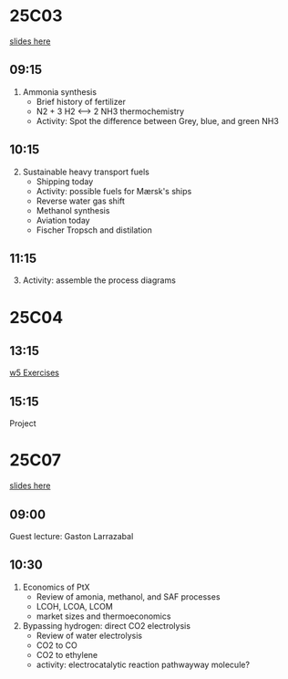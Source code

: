 
25C03
=====

[slides here](https://www.dropbox.com/scl/fi/js5b6zly04yg2ebuwmwg3/25C03_PtX_v0p1.pptx?rlkey=sg7vwehxn70xm7ijoc56msk53&dl=0)

09:15
-----
1. Ammonia synthesis
   - Brief history of fertilizer
   - N2 + 3 H2 <--> 2 NH3  thermochemistry
   - Activity: Spot the difference between Grey, blue, and green NH3

10:15
-----
2. Sustainable heavy transport fuels
   - Shipping today
   - Activity: possible fuels for Mærsk's ships
   - Reverse water gas shift
   - Methanol synthesis
   - Aviation today
   - Fischer Tropsch and distilation

11:15
-----
3. Activity: assemble the process diagrams

25C04
=====

13:15
-----
[w5 Exercises](https://github.com/Green-Energy-Course/Green-Energy-Exercises/blob/main/w5_Power_to_X.ipynb)

15:15
-----
Project

25C07
=====
[slides here](https://www.dropbox.com/scl/fi/zr357u7wudrh7ajewsgj2/25C07_PtX_part_two_v2.pptx?rlkey=r9fnjvzb9g9a0vnsxcdc2q5ez&dl=0)

09:00
-----
Guest lecture: Gaston Larrazabal

10:30
-----
1. Economics of PtX
   - Review of amonia, methanol, and SAF processes
   - LCOH, LCOA, LCOM
   - market sizes and thermoeconomics
2. Bypassing hydrogen: direct CO2 electrolysis
   - Review of water electrolysis
   - CO2 to CO
   - CO2 to ethylene
   - activity: electrocatalytic reaction pathwayway molecule?

